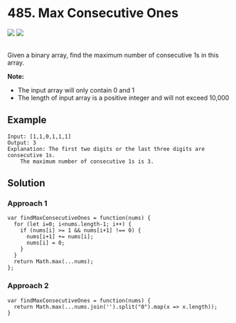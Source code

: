 
# 485. Max Consecutive Ones

<div style={{ display: "flex", flex-direction: "column" }}>
  <img src="https://img.shields.io/badge/Level-Easy-brightgreen" />
  <img src="https://img.shields.io/badge/Array-grey" />
</div>

<br /> Given a binary array, find the maximum number of consecutive 1s in this array.

<strong>Note:</strong>

- The input array will only contain 0 and 1
- The length of input array is a positive integer and will not exceed 10,000

## Example

```
Input: [1,1,0,1,1,1]
Output: 3
Explanation: The first two digits or the last three digits are consecutive 1s.
    The maximum number of consecutive 1s is 3.
```

## Solution
### Approach 1
```
var findMaxConsecutiveOnes = function(nums) {
  for (let i=0; i<nums.length-1; i++) {
    if (nums[i] >= 1 && nums[i+1] !== 0) {
      nums[i+1] += nums[i];
      nums[i] = 0;
    }
  }
  return Math.max(...nums);
};
```

### Approach 2
```
var findMaxConsecutiveOnes = function(nums) {
  return Math.max(...nums.join('').split("0").map(x => x.length));
}
```
